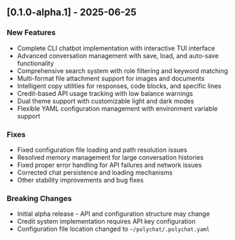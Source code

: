 ## [0.1.0-alpha.1] - 2025-06-25

### New Features

- Complete CLI chatbot implementation with interactive TUI interface
- Advanced conversation management with save, load, and auto-save functionality  
- Comprehensive search system with role filtering and keyword matching
- Multi-format file attachment support for images and documents
- Intelligent copy utilities for responses, code blocks, and specific lines
- Credit-based API usage tracking with low balance warnings
- Dual theme support with customizable light and dark modes
- Flexible YAML configuration management with environment variable support

### Fixes

- Fixed configuration file loading and path resolution issues
- Resolved memory management for large conversation histories  
- Fixed proper error handling for API failures and network issues
- Corrected chat persistence and loading mechanisms
- Other stability improvements and bug fixes

### Breaking Changes

- Initial alpha release - API and configuration structure may change
- Credit system implementation requires API key configuration
- Configuration file location changed to `~/polychat/.polychat.yaml`

